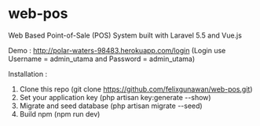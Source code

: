 # web-pos
Web Based Point-of-Sale (POS) System built with Laravel 5.5 and Vue.js

Demo : http://polar-waters-98483.herokuapp.com/login 
(Login use Username = admin_utama and Password = admin_utama)

Installation : 
1. Clone this repo (git clone https://github.com/felixgunawan/web-pos.git)
2. Set your application key (php artisan key:generate --show)
3. Migrate and seed database (php artisan migrate --seed)
4. Build npm (npm run dev)
